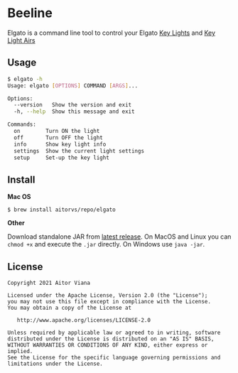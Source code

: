 Beeline
=======

Elgato is a command line tool to control your Elgato [Key Lights](https://www.elgato.com/en/gaming/key-light) and 
[Key Light Airs](https://www.elgato.com/en/gaming/key-light-air)

Usage
-----

```bash
$ elgato -h
Usage: elgato [OPTIONS] COMMAND [ARGS]...

Options:
  --version   Show the version and exit
  -h, --help  Show this message and exit

Commands:
  on        Turn ON the light
  off       Turn OFF the light
  info      Show key light info
  settings  Show the current light settings
  setup     Set-up the key light
```

## Install

**Mac OS**

```
$ brew install aitorvs/repo/elgato
```

**Other**

Download standalone JAR from
[latest release](https://github.com/aitorvs/elgato/releases/latest).
On MacOS and Linux you can `chmod +x` and execute the `.jar` directly.
On Windows use `java -jar`.

License
-------

    Copyright 2021 Aitor Viana

    Licensed under the Apache License, Version 2.0 (the "License");
    you may not use this file except in compliance with the License.
    You may obtain a copy of the License at

       http://www.apache.org/licenses/LICENSE-2.0

    Unless required by applicable law or agreed to in writing, software
    distributed under the License is distributed on an "AS IS" BASIS,
    WITHOUT WARRANTIES OR CONDITIONS OF ANY KIND, either express or implied.
    See the License for the specific language governing permissions and
    limitations under the License.
